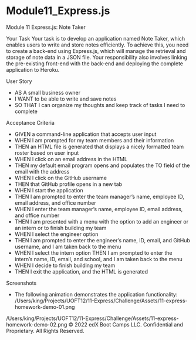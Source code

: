 # Module11_Express.js
Module 11 Express.js: Note Taker

Your Task
Your task is to develop an application named Note Taker, which enables users to write and store notes efficiently. To achieve this, you need to create a back-end using Express.js, which will manage the retrieval and storage of note data in a JSON file. Your responsibility also involves linking the pre-existing front-end with the back-end and deploying the complete application to Heroku.

User Story
* AS A small business owner
* I WANT to be able to write and save notes
* SO THAT I can organize my thoughts and keep track of tasks I need to complete

Acceptance Criteria
* GIVEN a command-line application that accepts user input
* WHEN I am prompted for my team members and their information
* THEN an HTML file is generated that displays a nicely formatted team roster based on user input
* WHEN I click on an email address in the HTML
* THEN my default email program opens and populates the TO field of the email with the address
* WHEN I click on the GitHub username
* THEN that GitHub profile opens in a new tab
* WHEN I start the application
* THEN I am prompted to enter the team manager’s name, employee ID, email address, and office number
* WHEN I enter the team manager’s name, employee ID, email address, and office number
* THEN I am presented with a menu with the option to add an engineer or an intern or to finish building my team
* WHEN I select the engineer option
* THEN I am prompted to enter the engineer’s name, ID, email, and GitHub username, and I am taken back to the menu
* WHEN I select the intern option THEN I am prompted to enter the intern’s name, ID, email, and school, and I am taken back to the menu
* WHEN I decide to finish building my team
* THEN I exit the application, and the HTML is generated

Screenshots
* The following animation demonstrates the application functionality:
/Users/king/Projects/UOFT12/11-Express/Challenge/Assets/11-express-homework-demo-01.png

/Users/king/Projects/UOFT12/11-Express/Challenge/Assets/11-express-homework-demo-02.png
© 2022 edX Boot Camps LLC. Confidential and Proprietary. All Rights Reserved.
